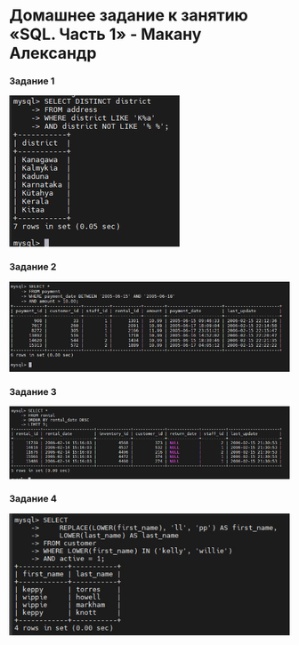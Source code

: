 # Домашнее задание к занятию «SQL. Часть 1» - Макану Александр


### Задание 1

![screenshot1](img/task1.jpg)

### Задание 2

![screenshot2](img/task2.jpg)

### Задание 3

![screenshot3](img/task3.jpg)

### Задание 4

![screenshot4](img/task4.jpg)